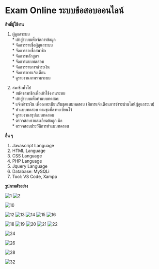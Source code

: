 # Exam Online ระบบข้อสอบออนไลน์

**สิทธิ์ผู้ใช้งาน**  

  1. ผู้ดูแลระบบ  
    * เข้าสู่ระบบเพื่อจัดการข้อมูล  
    * จัดการรายชื่อผู้ดูแลระบบ  
    * จัดการรายชื่อสมาชิก  
    * จัดการหลักสูตร  
    * จัดการแบบทดสอบ  
    * จัดการรายการชำระเงิน  
    * จัดการการแจ้งเตือน  
    * ดูรายงานภาพรวมระบบ

  2. สมาชิกทั่วไป  
    * สมัครสมาชิกเพื่อเข้าใช้งงานระบบ  
    * เข้าสู่ระบบเพื่อทำแบบทดสอบ  
    * แจ้งชำระเงิน เพื่อลงทะเบียนรับชุดแบบทดสอบ (มีการแจ้งเตือนการชำระผ่านไลน์ผู้ดูแลระบบ)  
    * ทำแบบทดสอบ ตามชุดที่ลงทะเบียนไว้  
    * ดูรายงานสรุปแบบทดสอบ  
    * ตรวจสอบรายละเอียดข้อถูก ผิด  
    * ตรวจสอบประวัติการทำแบบทดสอบ

**อื่น ๆ**
  1. Javascript Language
  2. HTML Language
  3. CSS Language
  4. PHP Language
  5. Jquery Language
  6. Database: MySQLi
  7. Tool: VS Code, Xampp

**รูปภาพตัวอย่าง**

![1](https://github.com/ENOMBAN/MY_PROJECT/blob/main/TOTAL/exam%20online/image/100.png)
![2](https://github.com/ENOMBAN/MY_PROJECT/blob/main/TOTAL/exam%20online/image/2.png)
<!-- ![3](https://github.com/ENOMBAN/MY_PROJECT/blob/main/TOTAL/exam%20online/image/3.png)
![4](https://github.com/ENOMBAN/MY_PROJECT/blob/main/TOTAL/exam%20online/image/4.png)
![6](https://github.com/ENOMBAN/MY_PROJECT/blob/main/TOTAL/exam%20online/image/6.png)
![7](https://github.com/ENOMBAN/MY_PROJECT/blob/main/TOTAL/exam%20online/image/7.png)
![8](https://github.com/ENOMBAN/MY_PROJECT/blob/main/TOTAL/exam%20online/image/8.png)
![9](https://github.com/ENOMBAN/MY_PROJECT/blob/main/TOTAL/exam%20online/image/9.png) -->
![10](https://github.com/ENOMBAN/MY_PROJECT/blob/main/TOTAL/exam%20online/image/10.png)
<!-- ![11](https://github.com/ENOMBAN/MY_PROJECT/blob/main/TOTAL/exam%20online/image/11.png) -->
![12](https://github.com/ENOMBAN/MY_PROJECT/blob/main/TOTAL/exam%20online/image/12.png)
![13](https://github.com/ENOMBAN/MY_PROJECT/blob/main/TOTAL/exam%20online/image/13.png)
![14](https://github.com/ENOMBAN/MY_PROJECT/blob/main/TOTAL/exam%20online/image/14.png)
![15](https://github.com/ENOMBAN/MY_PROJECT/blob/main/TOTAL/exam%20online/image/150.png)
![16](https://github.com/ENOMBAN/MY_PROJECT/blob/main/TOTAL/exam%20online/image/160.png)
<!-- ![17](https://github.com/ENOMBAN/MY_PROJECT/blob/main/TOTAL/exam%20online/image/170.png) -->
![18](https://github.com/ENOMBAN/MY_PROJECT/blob/main/TOTAL/exam%20online/image/180.png)
![19](https://github.com/ENOMBAN/MY_PROJECT/blob/main/TOTAL/exam%20online/image/190.png)
![20](https://github.com/ENOMBAN/MY_PROJECT/blob/main/TOTAL/exam%20online/image/200.png)
![21](https://github.com/ENOMBAN/MY_PROJECT/blob/main/TOTAL/exam%20online/image/210.png)
![22](https://github.com/ENOMBAN/MY_PROJECT/blob/main/TOTAL/exam%20online/image/220.png)
<!-- ![23](https://github.com/ENOMBAN/MY_PROJECT/blob/main/TOTAL/exam%20online/image/23.png) -->
![24](https://github.com/ENOMBAN/MY_PROJECT/blob/main/TOTAL/exam%20online/image/24.png)
<!-- ![25](https://github.com/ENOMBAN/MY_PROJECT/blob/main/TOTAL/exam%20online/image/25.png) -->
![26](https://github.com/ENOMBAN/MY_PROJECT/blob/main/TOTAL/exam%20online/image/26.png)
<!-- ![27](https://github.com/ENOMBAN/MY_PROJECT/blob/main/TOTAL/exam%20online/image/27.png) -->
![28](https://github.com/ENOMBAN/MY_PROJECT/blob/main/TOTAL/exam%20online/image/280.png)
<!-- ![29](https://github.com/ENOMBAN/MY_PROJECT/blob/main/TOTAL/exam%20online/image/29.png) -->
<!-- ![30](https://github.com/ENOMBAN/MY_PROJECT/blob/main/TOTAL/exam%20online/image/30.png) -->
<!-- ![31](https://github.com/ENOMBAN/MY_PROJECT/blob/main/TOTAL/exam%20online/image/31.png) -->
![32](https://github.com/ENOMBAN/MY_PROJECT/blob/main/TOTAL/exam%20online/image/32.png)
